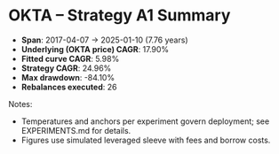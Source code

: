 # OKTA – Strategy A1 Summary

- **Span**: 2017-04-07 → 2025-01-10 (7.76 years)
- **Underlying (OKTA price) CAGR**: 17.90%
- **Fitted curve CAGR**: 5.98%
- **Strategy CAGR**: 24.96%
- **Max drawdown**: -84.10%
- **Rebalances executed**: 26

Notes:

- Temperatures and anchors per experiment govern deployment; see EXPERIMENTS.md for details.
- Figures use simulated leveraged sleeve with fees and borrow costs.

